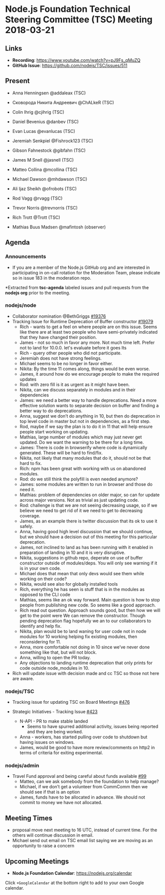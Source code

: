 # Node.js Foundation Technical Steering Committee (TSC) Meeting 2018-03-21

## Links

* **Recording**:  https://www.youtube.com/watch?v=pJ9Fs_qMuZQ
* **GitHub Issue**: https://github.com/nodejs/TSC/issues/511

## Present

* Anna Henningsen @addaleax (TSC)
* Сковорода Никита Андреевич @ChALkeR (TSC)
* Colin Ihrig @cjihrig (TSC)
* Daniel Bevenius @danbev (TSC)
* Evan Lucas @evanlucas (TSC)
* Jeremiah Senkpiel @Fishrock123 (TSC)
* Gibson Fahnestock @gibfahn (TSC)
* James M Snell @jasnell (TSC)
* Matteo Collina @mcollina (TSC)
* Michael Dawson @mhdawson (TSC)
* Ali Ijaz Sheikh @ofrobots (TSC)
* Rod Vagg @rvagg (TSC)
* Trevor Norris @trevnorris (TSC)
* Rich Trott @Trott (TSC)

* Mathias Buus Madsen @mafintosh (observer)

## Agenda

### Announcements

* If you are a member of the Node.js GitHub org and are interested in participating in on-call rotation for the Moderation Team, please indicate so in issue 183 in the moderation repo.

*Extracted from **tsc-agenda** labeled issues and pull requests from the **nodejs org** prior to the meeting.

### nodejs/node

* Collaborator nomination @BethGriggs [#19376](https://github.com/nodejs/node/issues/19376)
* Tracking Issue for Runtime Deprecation of Buffer constructor [#19079](https://github.com/nodejs/node/issues/19079)
  * Rich - wants to get a feel on where people are on this issue.  Seems like there are at least two people who have semi-privately indicated that they have changed their position.
  * James - not so much in favor any more. Not much time left. Prefer not to land for 10.0.0.
    let's evaluate before it goes lts
  * Rich - query other people who did not participate.
  * Jeremiah does not have strong feelings.
  * Michael seems to be no longer in favor either.
  * Nikita: By the time 11 comes along, things would be even worse.
  * James, it around how do we encourage people to make the required updates
  * Rod: with zero fill is it as urgent as it might have been.
  * Nikita, can we discuss separately in modules and in their dependencies
  * James: we need a better way to handle deprecations.  Need a more effective solution
    wants to separate decision on buffer and finding a better way to do deprecations.
  * Anna, suggest we don’t do anything in 10, but then do deprecation in top level code in master
    but not in dependencies,  as a first step.
  * Rod, maybe if we say the plan is to do it in 11 that will help ensure people start working
    on updating.
  * Mathias, large number of modules which may just never get updated.  Do we want the
    warning to be there for a long time.
  * James: There is code in browserify where code is dynamically generated. These will be hard
    to find/fix.
  * Nikita, not likely that many modules that do it, should not be that hard to fix.
  * Rich: npm has been great with working with us on abandoned modules.
  * Rod: do we still think the polyfill is even needed anymore?
  * James: some modules are written to run in browser and those do need it.
  * Mathias: problem of dependencies on older major, so can for update across major versions.
    Not as trivial as just updating code.
  * Rod: challenge is that we are not seeing decreasing usage, so if we believe we need to get
    rid of it we need to get to decreasing coverage.
  * James, as an example there is twitter discussion that its ok to use it safely.
  * Anna, having good high level discussion that we should continue, but we should have a
    decision out of this meeting for this particular deprecation.
  * James, not inclined to land as has been running with it enabled in preparation of landing in 10
    and it is very disruptive.
  * Nikita, suggestions in github repo, deperate on use of buffer constructor outside of
    modules/deps.  You will only see warning if it is in your own code.
  * Michael does that mean that only devs would see them while working on their code?
  * Nikita, would see also for globally installed tools
  * Rich, everything he has seen is stuff that is in the modules as opposed to the CLI code
  * Mathias, seems like an ok way forward.  Main question is how to stop people from publishing
    new code. So seems like a good approach.
  * Rich read out question.  Approach sounds good, but then how we will get to the point were
    We can remove the constructor.  Though pending deprecation flag hopefully we an to our
    collaborators to identify and help fix.
  * Nikita, plan would be to land waning for user code not in node modules for 10
    working helping fix existing modules, then reconsidering for 11.
  * Anna, more comfortable not doing in 10 since we’ve never done something like
    that, but will not block.
  * Anna, willing to open the PR today.
  * Any objections to landing runtime deprecation that only prints for code outside node_modules
    in 10.
* Rich will update issue with decision made and cc TSC so those not here are aware.

### nodejs/TSC

* Tracking issue for updating TSC on Board Meetings [#476](https://github.com/nodejs/TSC/issues/476)

* Strategic Initiatives - Tracking Issue [#423](https://github.com/nodejs/TSC/issues/423)

  * N-API - PR to make stable landed
    * Seems to have spurred additional activity, issues being reported and they are being worked.
  * Anna - workers, has started pulling over code to shutdown but having issues on windows.
  * James, would be good to have more review/comments on http2 in terms of criteria for
    exiting experimental.

### nodejs/admin

* Travel Fund approval and being careful about funds available [#99](https://github.com/nodejs/admin/issues/99)
  * Matteo, can we ask somebody from the foundation to help manage?
  * Michael, if we don’t get a volunteer from CommComm then we should see if that is an option
  * James, funds have to be allocated in advance.  We should not commit to money we have not
    allocated.

## Meeting Times

* proposal move next meeting to 16 UTC, instead of current time.  For the others will continue
  discussion in email.
* Michael send out email on TSC email list saying we are moving as an opportunity to raise a
  concern

## Upcoming Meetings

* **Node.js Foundation Calendar**: https://nodejs.org/calendar

Click `+GoogleCalendar` at the bottom right to add to your own Google calendar.
